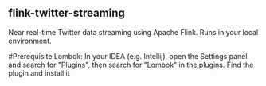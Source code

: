 ## flink-twitter-streaming
Near real-time Twitter data streaming using Apache Flink.
Runs in your local environment.

#Prerequisite
Lombok: In your IDEA (e.g. Intellij), open the Settings panel and search for "Plugins", then search for "Lombok" in the plugins. Find the plugin and install it